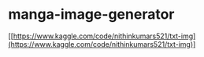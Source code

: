 # manga-image-generator
[[https://www.kaggle.com/code/nithinkumars521/txt-img](https://www.kaggle.com/code/nithinkumars521/txt-img)]
